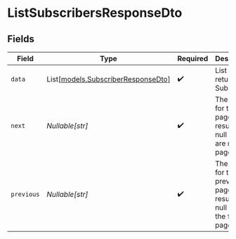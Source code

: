 # ListSubscribersResponseDto


## Fields

| Field                                                                           | Type                                                                            | Required                                                                        | Description                                                                     |
| ------------------------------------------------------------------------------- | ------------------------------------------------------------------------------- | ------------------------------------------------------------------------------- | ------------------------------------------------------------------------------- |
| `data`                                                                          | List[[models.SubscriberResponseDto](../models/subscriberresponsedto.md)]        | :heavy_check_mark:                                                              | List of returned Subscribers                                                    |
| `next`                                                                          | *Nullable[str]*                                                                 | :heavy_check_mark:                                                              | The cursor for the next page of results, or null if there are no more pages.    |
| `previous`                                                                      | *Nullable[str]*                                                                 | :heavy_check_mark:                                                              | The cursor for the previous page of results, or null if this is the first page. |